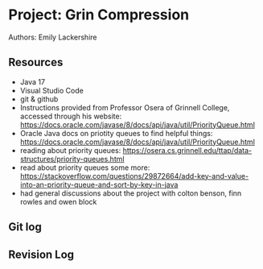 # Project: Grin Compression

Authors: Emily Lackershire

## Resources

*   Java 17
*   Visual Studio Code
*   git & github
*   Instructions provided from Professor Osera of Grinnell College, accessed through his website: 
    https://docs.oracle.com/javase/8/docs/api/java/util/PriorityQueue.html
*   Oracle Java docs on priotity queues to find helpful things:
    https://docs.oracle.com/javase/8/docs/api/java/util/PriorityQueue.html
*   reading about priority queues: 
    https://osera.cs.grinnell.edu/ttap/data-structures/priority-queues.html
*   read about priority queues some more: 
    https://stackoverflow.com/questions/29872664/add-key-and-value-into-an-priority-queue-and-sort-by-key-in-java
*   had general discussions about the project with colton benson, finn rowles and owen block

## Git log

## Revision Log

